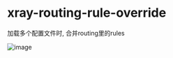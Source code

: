 # xray-routing-rule-override
加载多个配置文件时, 合并routing里的rules

![image](https://github.com/crazypeace/xray-routing-rule-override/assets/665889/7410ce59-ea70-4534-a86f-0bbde3c11e74)
